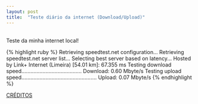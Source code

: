 ```yaml
---
layout: post
title:  "Teste diário da internet (Download/Upload)"
---
```

<br />
Teste da minha internet local!  <br />

{% highlight ruby %}
Retrieving speedtest.net configuration...
Retrieving speedtest.net server list...
Selecting best server based on latency...
Hosted by Link+ Internet (Limeira) [54.01 km]: 67.355 ms
Testing download speed........................................
Download: 0.60 Mbyte/s
Testing upload speed..................................................
Upload: 0.07 Mbyte/s
{% endhighlight %}

[CRÉDITOS](https://github.com/sivel/speedtest-cli/)
